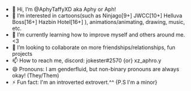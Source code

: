 - 👋 Hi, I’m @AphyTaffyXD aka Aphy or Aph!
- 👀 I’m interested in cartoons(such as Ninjago[9+] JWCC[10+] Helluva Boss[16+] Hazbin Hotel[16+] ), animations/animating, drawing, music, etc.
- 🌱 I’m currently learning how to improve myself and others around me. <3
- 💞️ I’m looking to collaborate on more friendships/relationships, fun projects
- 📫 How to reach me, discord: jokester#2570 {or} xz_aphro.y
- 😄 Pronouns: I am genderfluid, but non-binary pronouns are always okay! (They/Them) 
- ⚡ Fun fact: I'm an introverted extrovert.^^ {P.S I'm a minor}
<!---
AphyTaffyXD/AphyTaffyXD is a ✨ special ✨ repository because its `README.md` (this file) appears on your GitHub profile.
You can click the Preview link to take a look at your changes.
--->
